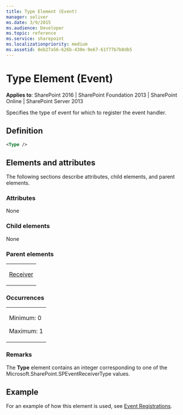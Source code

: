 ```yaml
---
title: Type Element (Event)
manager: soliver
ms.date: 3/9/2015
ms.audience: Developer
ms.topic: reference
ms.service: sharepoint
ms.localizationpriority: medium
ms.assetid: 8eb27a56-626b-430e-9e67-61f77b7b0db5
---
```


# Type Element (Event)

**Applies to**: SharePoint 2016 | SharePoint Foundation 2013 | SharePoint Online | SharePoint Server 2013

Specifies the type of event for which to register the event handler.

## Definition

```XML
<Type />
```

## Elements and attributes

The following sections describe attributes, child elements, and parent elements.

### Attributes

None

### Child elements

None

### Parent elements

<table>
<colgroup>
<col width="100%" />
</colgroup>
<tbody>
<tr class="odd">
<td align="left"><p><a href="receiver-element-event.md">Receiver</a></p></td>
</tr>
</tbody>
</table>

### Occurrences

<table>
<colgroup>
<col width="100%" />
</colgroup>
<tbody>
<tr class="odd">
<td align="left"><p>Minimum: 0</p>
<p>Maximum: 1</p></td>
</tr>
</tbody>
</table>

### Remarks

The **Type** element contains an integer corresponding to one of the <span sdata="cer" target="T:Microsoft.SharePoint.SPEventReceiverType"><span class="nolink">Microsoft.SharePoint.SPEventReceiverType</span></span> values.

## Example

For an example of how this element is used, see [Event Registrations](event-registrations.md).








